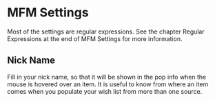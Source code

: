 # MFM Settings

Most of the settings are regular expressions.  See the chapter Regular Expressions at the end of MFM Settings for more information.

## Nick Name
Fill in your nick name, so that it will be shown in the pop info when the mouse is hovered over an item.  It is useful to know from where an item comes when you populate your wish list from more than one source.
